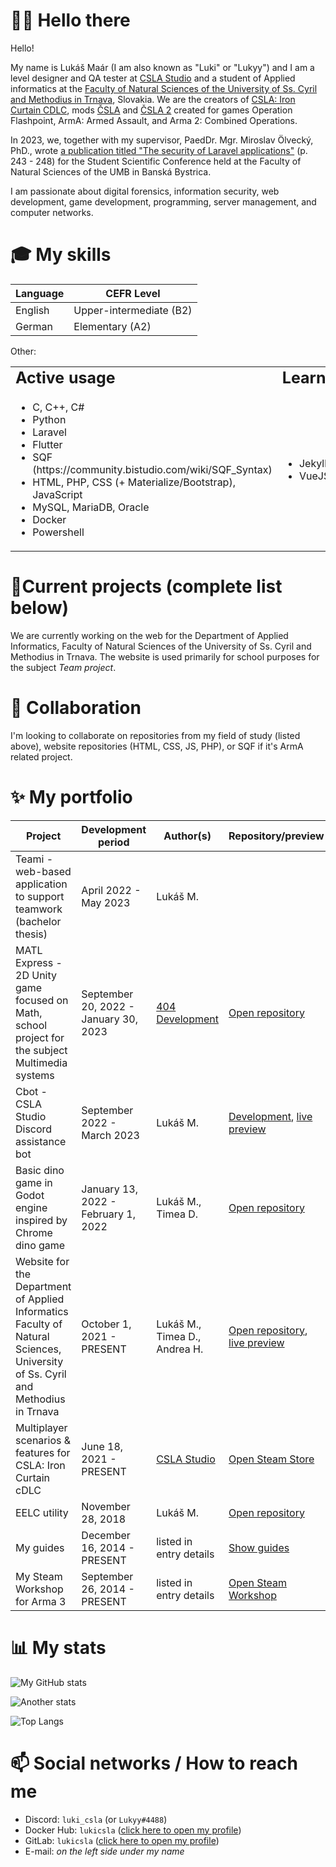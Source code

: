 # 👋🏻 Hello there
Hello!

My name is Lukáš Maár (I am also known as "Luki" or "Lukyy") and I am a level designer and QA tester at [CSLA Studio](https://csla-studio.blogspot.com/) and a student of Applied informatics at the [Faculty of Natural Sciences of the University of Ss. Cyril and Methodius in Trnava](https://www.ucm.sk/en/), Slovakia. We are the creators of [CSLA: Iron Curtain CDLC](https://store.steampowered.com/app/1294440/Arma_3_Creator_DLC_CSLA_Iron_Curtain/), mods [ČSLA](https://csla-studio.blogspot.com/p/download.html) and [ČSLA 2](https://csla-studio.blogspot.com/p/download.html) created for games Operation Flashpoint, ArmA: Armed Assault, and Arma 2: Combined Operations.

In 2023, we, together with my supervisor, PaedDr. Mgr. Miroslav Ölvecký, PhD., wrote [a publication titled "The security of Laravel applications"](https://www.fpvai.ukf.sk/svk-2023/assets/documents/Zbornik_SVK_2023.pdf) (p. 243 - 248) for the Student Scientific Conference held at the Faculty of Natural Sciences of the UMB in Banská Bystrica.

I am passionate about digital forensics, information security, web development, game development, programming, server management, and computer networks.

# 🎓 My skills
| Language  | CEFR Level |
| ------------- | ------------- |
| English | Upper-intermediate (B2) |
| German | Elementary (A2) |

Other:
<table border="0">
 <tr>
    <td><b style="font-size:25px">Active usage</b></td>
    <td><b style="font-size:25px">Learning/beginner</b></td>
 </tr>
 <tr>
    <td>
    <img width="500" height="0">
        <ul>
            <li>C, C++, C#</li>
            <li>Python</li>
            <li>Laravel</li>
            <li>Flutter</li>
            <li>SQF (https://community.bistudio.com/wiki/SQF_Syntax)</li>
            <li>HTML, PHP, CSS (+ Materialize/Bootstrap), JavaScript</li>
            <li>MySQL, MariaDB, Oracle</li>
            <li>Docker</li>
            <li>Powershell</li>
        </ul>
    <td>
    <img width="500" height="0">
        <ul>
            <li>Jekyll</li>
            <li>VueJS</li>
        </ul>
 </tr>
</table>

# 🌱Current projects (complete list below)
We are currently working on the web for the Department of Applied Informatics, Faculty of Natural Sciences of the University of Ss. Cyril and Methodius in Trnava. The website is used primarily for school purposes for the subject *Team project*.

# 👯 Collaboration
I'm looking to collaborate on repositories from my field of study (listed above), website repositories (HTML, CSS, JS, PHP), or SQF if it's ArmA related project.

# ✨ My portfolio

| Project | Development period | Author(s) | Repository/preview
| ------------- | ------------- | ------------- | ------------- |
| Teami - web-based application to support teamwork (bachelor thesis) | April 2022 - May 2023 | Lukáš M. |
| MATL Express - 2D Unity game focused on Math, school project for the subject Multimedia systems | September 20, 2022 - January 30, 2023 | [404 Development](https://github.com/fhfDev) | [Open repository](https://github.com/fhfDev/packageDelivery)
| Cbot - CSLA Studio Discord assistance bot | September 2022 - March 2023 | Lukáš M. | [Development](https://github.com/orgs/cslastudio/projects/2), [live preview](https://discord.gg/jBWHyUWu9D)
| Basic dino game in Godot engine inspired by Chrome dino game | January 13, 2022 - February 1, 2022 | Lukáš M., Timea D. | [Open repository](https://github.com/LUKICSLA/dinogame) 
| Website for the Department of Applied Informatics Faculty of Natural Sciences, University of Ss. Cyril and Methodius in Trnava | October 1, 2021 - PRESENT | Lukáš M., Timea D., Andrea H. | [Open repository](https://github.com/LUKICSLA/kaiweb), [live preview](http://kai.rf.gd/)
| Multiplayer scenarios & features for CSLA: Iron Curtain cDLC | June 18, 2021 - PRESENT | [CSLA Studio](http://csla-studio.blogspot.com/) | [Open Steam Store](https://store.steampowered.com/app/1294440/Arma_3_Creator_DLC_CSLA_Iron_Curtain/)
| EELC utility | November 28, 2018 | Lukáš M. | [Open repository](https://github.com/LUKICSLA/EELC)
| My guides | December 16, 2014 - PRESENT | listed in entry details | [Show guides](https://steamcommunity.com/id/lukicsla/myworkshopfiles/?section=guides)
| My Steam Workshop for Arma 3 | September 26, 2014 - PRESENT | listed in entry details | [Open Steam Workshop](https://steamcommunity.com/id/lukicsla/myworkshopfiles/?appid=107410&sort=score&browsefilter=myfiles&view=imagewall)

# 📊 My stats
![My GitHub stats](https://github-readme-stats.vercel.app/api?username=LUKICSLA&theme=vue-dark&show_icons=true&count_private=true&include_all_commits=true)

![Another stats](https://github-readme-streak-stats.herokuapp.com/?user=LUKICSLA&theme=vue-dark&bg_color=90,273849,3da37a&title_color=fff&text_color=fff)

![Top Langs](https://github-readme-stats.vercel.app/api/top-langs/?username=LUKICSLA&langs_count=8&theme=vue-dark&layout=compact)

# 📫 Social networks / How to reach me
- Discord: `luki_csla` (or `Lukyy#4488`)
- Docker Hub: `lukicsla` ([click here to open my profile](https://hub.docker.com/u/lukicsla))
- GitLab: `lukicsla` ([click here to open my profile](https://gitlab.com/users/lukicsla))
- E-mail: *on the left side under my name*
</details>

